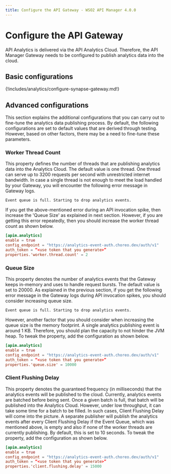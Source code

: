 ```yaml
---
title: Configure the API Gateway - WSO2 API Manager 4.0.0
---
```


# Configure the API Gateway

API Analytics is delivered via the API Analytics Cloud. Therefore, the API Manager Gateway needs to be configured to publish analytics data into the cloud.

## Basic configurations

{!includes/analytics/configure-synapse-gateway.md!}

## Advanced configurations

This section explains the additional configurations that you can carry out to fine-tune the analytics data publishing process. By default, the following configurations are set to default values that are derived through testing. However, based on other factors, there may be a need to fine-tune these parameters.
  
### Worker Thread Count

This property defines the number of threads that are publishing analytics data into the Analytics Cloud. The default value is one thread. One thread can serve up to 3200 requests per second with unrestricted internet bandwidth. In case a single thread is not enough to meet the load handled by your Gateway, you will encounter the following error message in Gateway logs. 

`Event queue is full. Starting to drop analytics events.`

If you get the above-mentioned error during an API invocation spike, then increase the 'Queue Size' as explained in next section. However, if you are getting this error repeatedly, then you should increase the worker thread count as shown below.

```toml
[apim.analytics]
enable = true
config_endpoint = "https://analytics-event-auth.choreo.dev/auth/v1"
auth_token = “<use token that you generate>”
properties.'worker.thread.count' = 2
```    

### Queue Size

This property denotes the number of analytics events that the Gateway keeps in-memory and uses to handle request bursts. The default value is set to 20000. As explained in the previous section, if you get the following error message in the Gateway logs during API invocation spikes, you should consider increasing queue size. 

`Event queue is full. Starting to drop analytics events.`

However, another factor that you should consider when increasing the queue size is the memory footprint. A single analytics publishing event is around 1 KB. Therefore, you should plan the capacity to not hinder the JVM heap. To tweak the property, add the configuration as shown below.

```toml
[apim.analytics]
enable = true
config_endpoint = "https://analytics-event-auth.choreo.dev/auth/v1"
auth_token = “<use token that you generate>”
properties.'queue.size' = 10000
```

### Client Flushing Delay

This property denotes the guaranteed frequency (in milliseconds) that the analytics events will be published to the cloud. Currently, analytics events are batched before being sent. Once a given batch is full, that batch will be published into the Analytics Cloud. However, under low throughput, it can take some time for a batch to be filled. In such cases, Client Flushing Delay will come into the picture. A separate publisher will publish the analytics events after every Client Flushing Delay if the Event Queue, which was mentioned above, is empty and also if none of the worker threads are currently publishing. By default, this is set to 10 seconds. To tweak the property, add the configuration as shown below.

```toml
[apim.analytics]
enable = true
config_endpoint = "https://analytics-event-auth.choreo.dev/auth/v1"
auth_token = “<use token that you generate>”
properties.'client.flushing.delay' = 15000
```
